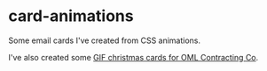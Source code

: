 # card-animations

Some email cards I've created from CSS animations.

I've also created some [GIF christmas cards for OML Contracting Co](https://github.com/omlhawaii/christmas-cards/).
